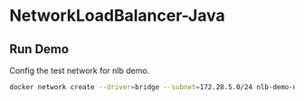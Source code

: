 # NetworkLoadBalancer-Java
## Run Demo

Config the test network for nlb demo.

```bash
docker network create --driver=bridge --subnet=172.28.5.0/24 nlb-demo-network
```
